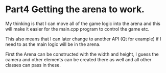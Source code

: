 # Part4 Getting the arena to work.

My thinking is that I can move all of the game logic into the arena and this will make it easier for the main.cpp program to control the game etc.

This also means that I can later change to another API (Qt for example) if I need to as the main logic will be in the arena. 

First the Arena can be constructed with the width and height, I guess the camera and other elements can be created there as well and all other classes can pass in these. 

